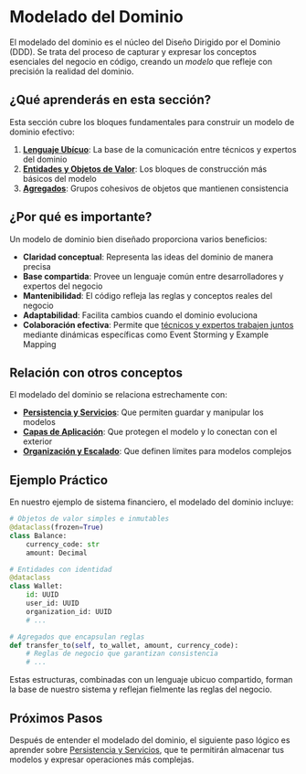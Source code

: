 # Modelado del Dominio

El modelado del dominio es el núcleo del Diseño Dirigido por el Dominio (DDD). Se trata del proceso de capturar y expresar los conceptos esenciales del negocio en código, creando un *modelo* que refleje con precisión la realidad del dominio.

## ¿Qué aprenderás en esta sección?

Esta sección cubre los bloques fundamentales para construir un modelo de dominio efectivo:

1. [**Lenguaje Ubícuo**](ubiquitous-language.md): La base de la comunicación entre técnicos y expertos del dominio
2. [**Entidades y Objetos de Valor**](entities-value-objects.md): Los bloques de construcción más básicos del modelo
3. [**Agregados**](aggregates.md): Grupos cohesivos de objetos que mantienen consistencia

## ¿Por qué es importante?

Un modelo de dominio bien diseñado proporciona varios beneficios:

- **Claridad conceptual**: Representa las ideas del dominio de manera precisa
- **Base compartida**: Provee un lenguaje común entre desarrolladores y expertos del negocio
- **Mantenibilidad**: El código refleja las reglas y conceptos reales del negocio
- **Adaptabilidad**: Facilita cambios cuando el dominio evoluciona
- **Colaboración efectiva**: Permite que [técnicos y expertos trabajen juntos](ubiquitous-language.md#dinámicas-de-trabajo-entre-técnicos-y-expertos) mediante dinámicas específicas como Event Storming y Example Mapping

## Relación con otros conceptos

El modelado del dominio se relaciona estrechamente con:

- [**Persistencia y Servicios**](../persistencia-y-servicios/index.md): Que permiten guardar y manipular los modelos
- [**Capas de Aplicación**](../capas-de-aplicacion/index.md): Que protegen el modelo y lo conectan con el exterior
- [**Organización y Escalado**](../organizacion-y-escalado/index.md): Que definen límites para modelos complejos

## Ejemplo Práctico

En nuestro ejemplo de sistema financiero, el modelado del dominio incluye:

```python
# Objetos de valor simples e inmutables
@dataclass(frozen=True)
class Balance:
    currency_code: str
    amount: Decimal

# Entidades con identidad
@dataclass
class Wallet:
    id: UUID
    user_id: UUID
    organization_id: UUID
    # ...

# Agregados que encapsulan reglas
def transfer_to(self, to_wallet, amount, currency_code):
    # Reglas de negocio que garantizan consistencia
    # ...
```

Estas estructuras, combinadas con un lenguaje ubicuo compartido, forman la base de nuestro sistema y reflejan fielmente las reglas del negocio.

## Próximos Pasos

Después de entender el modelado del dominio, el siguiente paso lógico es aprender sobre [Persistencia y Servicios](../persistencia-y-servicios/index.md), que te permitirán almacenar tus modelos y expresar operaciones más complejas. 